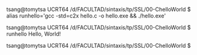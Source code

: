 tsang@tomytsa UCRT64 /d/FACULTAD/sintaxis/tp/SSL/00-ChelloWorld
$ alias runhello='gcc -std=c2x hello.c -o hello.exe && ./hello.exe'

tsang@tomytsa UCRT64 /d/FACULTAD/sintaxis/tp/SSL/00-ChelloWorld
$ runhello
Hello, World!

tsang@tomytsa UCRT64 /d/FACULTAD/sintaxis/tp/SSL/00-ChelloWorld
$
